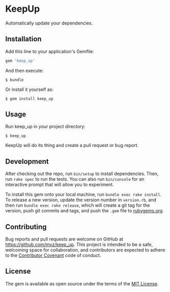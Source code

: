 # KeepUp

Automatically update your dependencies.

## Installation

Add this line to your application's Gemfile:

```ruby
gem 'keep_up'
```

And then execute:

    $ bundle

Or install it yourself as:

    $ gem install keep_up

## Usage

Run keep_up in your project directory:

    $ keep_up

KeepUp will do its thing and create a pull request or bug report.

## Development

After checking out the repo, run `bin/setup` to install dependencies. Then, run
`rake spec` to run the tests. You can also run `bin/console` for an interactive
prompt that will allow you to experiment.

To install this gem onto your local machine, run `bundle exec rake install`. To
release a new version, update the version number in `version.rb`, and then run
`bundle exec rake release`, which will create a git tag for the version, push
git commits and tags, and push the `.gem` file to
[rubygems.org](https://rubygems.org).

## Contributing

Bug reports and pull requests are welcome on GitHub at
https://github.com/mvz/keep_up. This project is intended to be a safe,
welcoming space for collaboration, and contributors are expected to adhere to
the [Contributor Covenant](http://contributor-covenant.org) code of conduct.


## License

The gem is available as open source under the terms of the
[MIT License](http://opensource.org/licenses/MIT).
